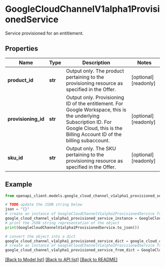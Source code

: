 # GoogleCloudChannelV1alpha1ProvisionedService

Service provisioned for an entitlement.

## Properties

Name | Type | Description | Notes
------------ | ------------- | ------------- | -------------
**product_id** | **str** | Output only. The product pertaining to the provisioning resource as specified in the Offer. | [optional] [readonly] 
**provisioning_id** | **str** | Output only. Provisioning ID of the entitlement. For Google Workspace, this is the underlying Subscription ID. For Google Cloud, this is the Billing Account ID of the billing subaccount. | [optional] [readonly] 
**sku_id** | **str** | Output only. The SKU pertaining to the provisioning resource as specified in the Offer. | [optional] [readonly] 

## Example

```python
from openapi_client.models.google_cloud_channel_v1alpha1_provisioned_service import GoogleCloudChannelV1alpha1ProvisionedService

# TODO update the JSON string below
json = "{}"
# create an instance of GoogleCloudChannelV1alpha1ProvisionedService from a JSON string
google_cloud_channel_v1alpha1_provisioned_service_instance = GoogleCloudChannelV1alpha1ProvisionedService.from_json(json)
# print the JSON string representation of the object
print(GoogleCloudChannelV1alpha1ProvisionedService.to_json())

# convert the object into a dict
google_cloud_channel_v1alpha1_provisioned_service_dict = google_cloud_channel_v1alpha1_provisioned_service_instance.to_dict()
# create an instance of GoogleCloudChannelV1alpha1ProvisionedService from a dict
google_cloud_channel_v1alpha1_provisioned_service_from_dict = GoogleCloudChannelV1alpha1ProvisionedService.from_dict(google_cloud_channel_v1alpha1_provisioned_service_dict)
```
[[Back to Model list]](../README.md#documentation-for-models) [[Back to API list]](../README.md#documentation-for-api-endpoints) [[Back to README]](../README.md)



